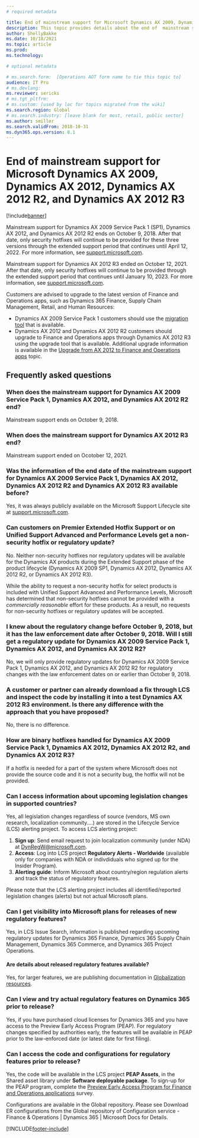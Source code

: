 ```yaml
---
# required metadata

title: End of mainstream support for Microsoft Dynamics AX 2009, Dynamics AX 2012, Dynamics AX 2012 R2, and Dynamics AX 2012 R3
description: This topic provides details about the end of  mainstream support for Microsoft Dynamics AX 2009, Dynamics AX 2012, Dynamics AX 2012 R2, and Dynamics AX 2012 R3.
author: ShellyBakke
ms.date: 10/18/2021
ms.topic: article
ms.prod: 
ms.technology: 

# optional metadata

# ms.search.form:  [Operations AOT form name to tie this topic to]
audience: IT Pro
# ms.devlang: 
ms.reviewer: sericks
# ms.tgt_pltfrm: 
# ms.custom: [used by loc for topics migrated from the wiki]
ms.search.region: Global
# ms.search.industry: [leave blank for most, retail, public sector]
ms.author: smiller
ms.search.validFrom: 2018-10-31 
ms.dyn365.ops.version: 8.1
---
```


# End of mainstream support for Microsoft Dynamics AX 2009, Dynamics AX 2012, Dynamics AX 2012 R2, and Dynamics AX 2012 R3

[!include[banner](../includes/banner.md)]

Mainstream support for Dynamics AX 2009 Service Pack 1 (SP1), Dynamics AX 2012, and Dynamics AX 2012 R2 ends on October 9, 2018. After that date, only security hotfixes will continue to be provided for these three versions through the extended support period that continues until April 12, 2022. For more information, see [support.microsoft.com](https://support.microsoft.com/lifecycle/search?alpha=Dynamics%20AX).

Mainstream support for Dynamics AX 2012 R3 ended on October 12, 2021.  After that date, only security hotfixes will continue to be provided through the extended support period that continues until  January 10, 2023.  For more information, see [support.microsoft.com](https://support.microsoft.com/lifecycle/search?alpha=Dynamics%20AX).

Customers are advised to upgrade to the latest version of Finance and Operations apps, such as Dynamics 365 Finance, Supply Chain Management, Retail, and Human Resources:

- Dynamics AX 2009 Service Pack 1 customers should use the [migration tool](../../dev-itpro/migration-upgrade/upgrade-home-page.md) that is available.
- Dynamics AX 2012 and Dynamics AX 2012 R2 customers should upgrade to Finance and Operations apps through Dynamics AX 2012 R3 using the upgrade tool that is available. Additional upgrade information is available in the [Upgrade from AX 2012 to Finance and Operations apps](../../dev-itpro/migration-upgrade/upgrade-overview-2012.md) topic.

## Frequently asked questions

### When does the mainstream support for Dynamics AX 2009 Service Pack 1, Dynamics AX 2012, and Dynamics AX 2012 R2 end?

Mainstream support ends on October 9, 2018.

### When does the mainstream support for Dynamics AX 2012 R3 end?

Mainstream support ended on Ocotober 12, 2021.

### Was the information of the end date of the mainstream support for Dynamics AX 2009 Service Pack 1, Dynamics AX 2012, Dynamics AX 2012 R2 and Dynamics AX 2012 R3 available before?

Yes, it was always publicly available on the Microsoft Support Lifecycle site at [support.microsoft.com](https://support.microsoft.com/lifecycle/search?alpha=Dynamics%20AX).

### Can customers on Premier Extended Hotfix Support or on Unified Support Advanced and Performance Levels get a non-security hotfix or regulatory update?

No. Neither non-security hotfixes nor regulatory updates will be available for the Dynamics AX products during the Extended Support phase of the product lifecycle (Dynamics AX 2009 SP1, Dynamics AX 2012, Dynamics AX 2012 R2, or Dynamics AX 2012 R3).

While the ability to request a non-security hotfix for select products is included with Unified Support Advanced and Performance Levels, Microsoft has determined that non-security hotfixes cannot be provided with a *commercially reasonable* effort for these products. As a result, no requests for non-security hotfixes or regulatory updates will be accepted. 

### I knew about the regulatory change before October 9, 2018, but it has the law enforcement date after October 9, 2018. Will I still get a regulatory update for Dynamics AX 2009 Service Pack 1, Dynamics AX 2012, and Dynamics AX 2012 R2?

No, we will only provide regulatory updates for Dynamics AX 2009 Service Pack 1, Dynamics AX 2012, and Dynamics AX 2012 R2 for regulatory changes with the law enforcement dates on or earlier than October 9, 2018.

### A customer or partner can already download a fix through LCS and inspect the code by installing it into a test Dynamics AX 2012 R3 environment. Is there any difference with the approach that you have proposed?

No, there is no difference.

### How are binary hotfixes handled for Dynamics AX 2009 Service Pack 1, Dynamics AX 2012, Dynamics AX 2012 R2, and Dynamics AX 2012 R3?

If a hotfix is needed for a part of the system where Microsoft does not provide the source code and it is not a security bug, the hotfix will not be provided.

### Can I access information about upcoming legislation changes in supported countries?

Yes, all legislation changes regardless of source (vendors, MS own research, localization community....) are stored in the Lifecycle Service (LCS) alerting project.  To access LCS alerting project:
1. **Sign up**:  Send email request to join localization community (under NDA) at DynRegW@microsoft.com.
2. **Access**:  Log into LCS project **Regulatory Alerts - Worldwide** (available only for companies with NDA or indivdiduals who signed up for the Insider Program).
3. **Alerting guide**:  Inform Microsoft about country/region regulation alerts and track the status of regulatory features.

Please note that the LCS alerting project includes all identified/reported legislation changes (alerts) but not actual Microsoft plans.

### Can I get visibility into Microsoft plans for releases of new regulatory features?

Yes, in LCS Issue Search, information is published regarding upcoming regulatory updates for Dynamics 365 Finance, Dynamics 365 Supply Chain Management, Dynamics 365 Commerce, and Dynamics 365 Project Operations.  

#### Are details about released regulatory features available?

Yes, for larger features, we are publishing documentation in [Globalization resources](../../dev-itpro/lcs-solutions/country-region.md).

### Can I view and try actual regulatory features on Dynamics 365 prior to release?
Yes, if you have purchased cloud licenses for Dynamics 365 and you have access to the Preview Early Access Program (PEAP). For regulatory changes specified by authorities early, the features will be available in PEAP prior to the law-enforced date (or latest date for first filing).

### Can I access the code and configurations for regulatory features prior to release?
Yes, the code will be available in the LCS project **PEAP Assets**, in the Shared asset library under **Software deployable package**.  To sign-up for the PEAP program, complete the [Preview Early Access Program for Finance and Operations applications](https://aka.ms/peap) survey. 

Configurations are available in the Global repository.  Please see Download ER configurations from the Global repository of Configuration service - Finance & Operations | Dynamics 365 | Microsoft Docs for Details.

[!INCLUDE[footer-include](../../../includes/footer-banner.md)]
